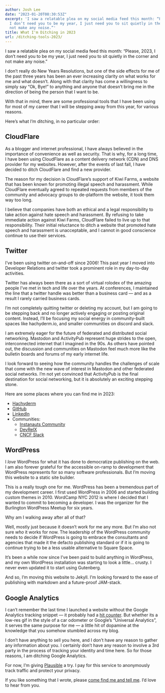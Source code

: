 ```yaml
---
author: Josh Lee
date: "2023-01-20T08:30:53Z"
excerpt: 'I saw a relatable plea on my social media feed this month: “Please, 2023,
  I don’t need you to be my year, I just need you to sit quietly in the corner and
  not make any noise.”'
title: What I'm Ditching in 2023
url: /ditching-tools-2023/
---
```


I saw a relatable plea on my social media feed this month: “Please, 2023, I don’t need you to be my year, I just need you to sit quietly in the corner and not make any noise.”

I don’t really do New Years Resolutions, but one of the side effects for me of the past three years has been an ever increasing clarity on what works for me and what doesn’t. Along with that clarity has come a willingness to simply say “Ok, Bye!” to anything and anyone that doesn’t bring me in the direction of being the person that I want to be.

With that in mind, there are some professional tools that I have been using for most of my career that I will be stepping away from this year, for various reasons. 

<!--more-->

Here’s what I’m ditching, in no particular order:

## CloudFlare
As a blogger and internet professional, I have always believed in the importance of convenience as well as security. That is why, for a long time, I have been using CloudFlare as a content delivery network (CDN) and DNS provider for my websites. However, after the events of last fall, I have decided to ditch CloudFlare and find a new provider.

The reason for my decision is CloudFlare’s support of Kiwi Farms, a website that has been known for promoting illegal speech and harassment. While CloudFlare eventually agreed to repeated requests from members of the community and advocacy groups to de-platform the website, it took them way too long.

I believe that companies have both an ethical and a legal responsibility to take action against hate speech and harassment. By refusing to take immediate action against Kiwi Farms, CloudFlare failed to live up to that responsibility. Their initial reluctance to ditch a website that promoted hate speech and harassment is unacceptable, and I cannot in good conscience continue to use their services.

## Twitter
I’ve been using twitter on-and-off since 2006! This past year I moved into Developer Relations and twitter took a prominent role in my day-to-day activities. 

Twitter has always  been there as a sort of virtual rolodex of the amazing people I’ve met in tech and life over the years. At conferences, I maintained the line that a twitter handle was better than a business card — and as a result I rarely carried business cards.

I’m not completely quitting twitter or deleting my account, but I am going to be stepping back and no longer actively engaging or posting original content. Instead, I’ll be focusing my social energy in community-built spaces like hachyderm.io, and smaller communities on discord and slack.

I am extremely eager for the future of federated and distributed social networking. Mastodon and ActivityPub represent huge strides to the open, interconnected internet that I imagined in the 90s. As others have pointed out, the discussion and communities on Mastodon feel much more like the bulletin boards and forums of my early internet life.

I look forward to seeing how the community handles the challenges of scale that come with the new wave of interest in Mastodon and other federated social networks. I’m not yet convinced that ActivityPub is the final destination for social networking, but it is absolutely an exciting stepping stone.

Here are some places where you can find me in 2023:

* [Hachyderm](https://hachyderm.io/@joshleecreates)
* [GitHub](https://github.com/joshleecreates)
* [LinkedIn](https://www.linkedin.com/in/joshuamlee/)
* Communities:
	* [Instanauts Community](https://community.ibm.com/community/user/instana/home)
	* [DevRelX](https://www.devrelx.com/)
	* [CNCF Slack](https://communityinviter.com/apps/cloud-native/cncf)


## WordPress
I *love* WordPress for what it has done to democratize publishing on the web. I am also forever grateful for the accessible on-ramp to development that WordPress represents for so many software professionals. But I’m moving this website to a static site builder.

This is a really tough one for me. WordPress has been a tremendous part of my development career. I first used WordPress in 2006 and started building custom themes in 2010. WordCamp NYC 2012 is where I decided that I wanted to commit to becoming a developer. I was the organizer for the Burlington WordPress Meetup for six years. 

Why am I walking away after all of that?

Well, mostly just because it doesn’t work for me any more. But I’m also not sure *who* it works for now. The leadership of the WordPress community needs to decide if WordPress is going to embrace the consultants and agencies that made it the defacto publishing standard or if it is going to continue trying to be a less usable alternative to Square Space.

It’s been a while now since I’ve been paid to build anything in WordPress, and my own WordPress installation was starting to look a little… crusty. I never even updated it to start using Gutenberg.

And so, I’m moving this website to Jekyll. I’m looking forward to the ease of publishing with markdown and a future-proof JAM-stack.

## Google Analytics
I can’t remember the last time I launched a website without the Google Analytics tracking snippet — it probably had a [hit counter](https://www.youtube.com/watch?v=ojT0gQHeyJQ).  But whether its a low-res gif in the style of a car odometer or Google’s “Universal Analytics”, it serves the same purpose for me — a little hit of dopamine at the knowledge that you somehow stumbled across my blog.

I don’t have anything to sell you here, and I don’t have any reason to gather any information about you. I certainly don’t have any reason to involve a 3rd party in the process of tracking your identity and time here. So for those reasons, I am ditching Google Analytics. 

For now, I’m giving [Plausible](https://plausible.io/) a try. I pay for this service to anonymously track traffic and protect your privacy.

If you like something that I wrote, please [come find me and tell me](https://hachyderm.io/@joshleecreates). I’d love to hear from you.
